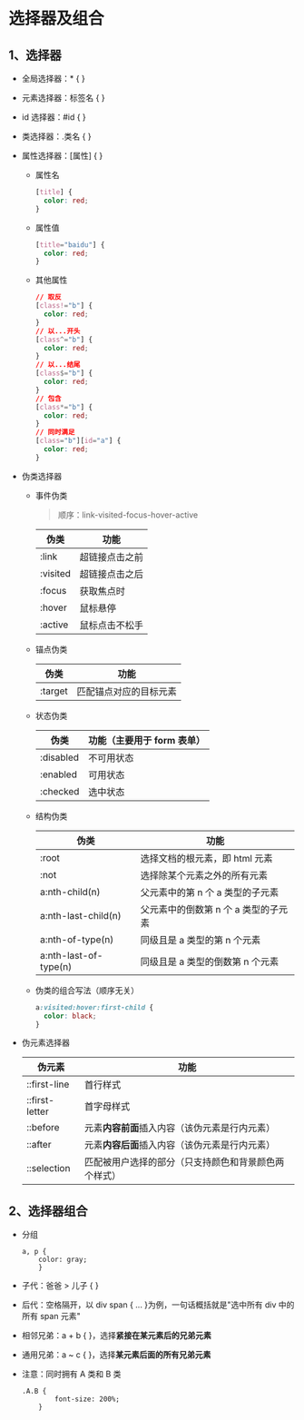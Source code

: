 # 选择器及组合

## 1、选择器

- 全局选择器：\* { }
- 元素选择器：标签名 { }
- id 选择器：#id { }
- 类选择器：.类名 { }
- 属性选择器：[属性] { }

  - 属性名

    ```css
    [title] {
      color: red;
    }
    ```

  - 属性值

    ```css
    [title="baidu"] {
      color: red;
    }
    ```

  - 其他属性

    ```css
    // 取反
    [class!="b"] {
      color: red;
    }
    // 以...开头
    [class^="b"] {
      color: red;
    }
    // 以...结尾
    [class$="b"] {
      color: red;
    }
    // 包含
    [class*="b"] {
      color: red;
    }
    // 同时满足
    [class="b"][id="a"] {
      color: red;
    }
    ```

- 伪类选择器

  - 事件伪类

    > 顺序：link-visited-focus-hover-active

    | 伪类     | 功能           |
    | -------- | -------------- |
    | :link    | 超链接点击之前 |
    | :visited | 超链接点击之后 |
    | :focus   | 获取焦点时     |
    | :hover   | 鼠标悬停       |
    | :active  | 鼠标点击不松手 |

  - 锚点伪类

    | 伪类    | 功能                   |
    | ------- | ---------------------- |
    | :target | 匹配锚点对应的目标元素 |

  - 状态伪类

    | 伪类      | 功能（主要用于 form 表单） |
    | --------- | -------------------------- |
    | :disabled | 不可用状态                 |
    | :enabled  | 可用状态                   |
    | :checked  | 选中状态                   |

  - 结构伪类

    | 伪类                  | 功能                                 |
    | --------------------- | ------------------------------------ |
    | :root                 | 选择文档的根元素，即 html 元素       |
    | :not                  | 选择除某个元素之外的所有元素         |
    | a:nth-child(n)        | 父元素中的第 n 个 a 类型的子元素     |
    | a:nth-last-child(n)   | 父元素中的倒数第 n 个 a 类型的子元素 |
    | a:nth-of-type(n)      | 同级且是 a 类型的第 n 个元素         |
    | a:nth-last-of-type(n) | 同级且是 a 类型的倒数第 n 个元素     |

  - 伪类的组合写法（顺序无关）

    ```css
    a:visited:hover:first-child {
      color: black;
    }
    ```

- 伪元素选择器

  | 伪元素         | 功能                                                 |
  | -------------- | ---------------------------------------------------- |
  | ::first-line   | 首行样式                                             |
  | ::first-letter | 首字母样式                                           |
  | ::before       | 元素**内容前面**插入内容（该伪元素是行内元素）       |
  | ::after        | 元素**内容后面**插入内容（该伪元素是行内元素）       |
  | ::selection    | 匹配被用户选择的部分（只支持颜色和背景颜色两个样式） |

## 2、选择器组合

- 分组

  ```
  a, p {
      color: gray;
      }
  ```

- 子代：爸爸 > 儿子 { }
- 后代：空格隔开，以 div span { ... }为例，一句话概括就是"选中所有 div 中的所有 span 元素"
- 相邻兄弟：a + b { }，选择**紧接在某元素后的兄弟元素**
- 通用兄弟：a ~ c { }，选择**某元素后面的所有兄弟元素**

- 注意：同时拥有 A 类和 B 类

  ```
  .A.B {
          font-size: 200%;
      }
  ```
